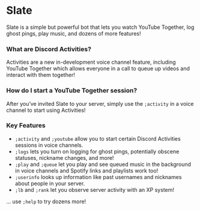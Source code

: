 # Slate

Slate is a simple but powerful bot that lets you watch YouTube Together, log ghost pings, play music, and dozens of more features!

### What are Discord Activities?

Activities are a new in-development voice channel feature, including YouTube Together which allows everyone in a call to queue up videos and interact with them together!

### How do I start a YouTube Together session?

After you’ve invited Slate to your server, simply use the `;activity` in a voice channel to start using Activities!

### Key Features

- `;activity` and `;youtube` allow you to start certain Discord Activities sessions in voice channels.
- `;logs` lets you turn on logging for ghost pings, potentially obscene statuses, nickname changes, and more!
- `;play` and `;queue` let you play and see queued music in the background in voice channels and Spotify links and playlists work too!
- `;userinfo` looks up information like past usernames and nicknames about people in your server.
- `;lb` and `;rank` let you observe server activity with an XP system!

... use `;help` to try dozens more!
